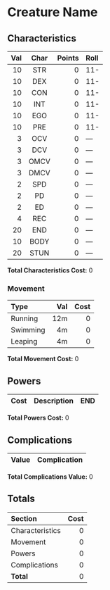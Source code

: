 # Creature Name

<!-- Description -->

## Characteristics

Val | Char | Points | Roll
---:|:----:|-------:|:----
10 | STR  | 0 | 11-
10 | DEX  | 0 | 11-
10 | CON  | 0 | 11-
10 | INT  | 0 | 11-
10 | EGO  | 0 | 11-
10 | PRE  | 0 | 11-
3  | OCV  | 0 | &mdash;
3  | DCV  | 0 | &mdash;
3  | OMCV | 0 | &mdash;
3  | DMCV | 0 | &mdash;
2  | SPD  | 0 | &mdash;
2  | PD   | 0 | &mdash;
2  | ED   | 0 | &mdash;
4  | REC  | 0 | &mdash;
20 | END  | 0 | &mdash;
10 | BODY | 0 | &mdash;
20 | STUN | 0 | &mdash;

**Total Characteristics Cost:** 0

### Movement

Type | Val | Cost
:----|----:|----:
Running  | 12m | 0
Swimming | 4m | 0
Leaping  | 4m | 0

**Total Movement Cost:** 0

## Powers

Cost | Description | END
----:|:------------|---:

**Total Powers Cost:** 0

## Complications

Value | Complication
-----:|-------------

**Total Complications Value:** 0

## Totals

Section | Cost
:-------|----:
Characteristics | 0
Movement        | 0
Powers          | 0
Complications   | 0
**Total**       | 0
